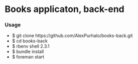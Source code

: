 <h1>Books applicaton, back-end</h1>
<h3>Usage</h3>
<ul>
    <li>$ git clone https://github.com/AlexPurhalo/books-back.git</li>
    <li>$ cd books-back</li>
    <li>$ rbenv shell 2.3.1</li>
    <li>$ bundle install</li>
    <li>$ foreman start</li>
</ul>
